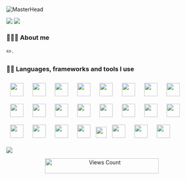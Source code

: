![MasterHead](https://user-images.githubusercontent.com/97012708/233769558-710dd1c2-75c1-4e35-bf96-7d125a4c25b2.gif)

<img src="https://user-images.githubusercontent.com/73097560/115834477-dbab4500-a447-11eb-908a-139a6edaec5c.gif">

<img src="https://readme-typing-svg.herokuapp.com/?font=Viga&color=FAFF00&size=27&vCenter=true&lines=Hey,+Aliens!;">

### 🧑🏼‍💻 About me
  <p>✏️.</p>
	
### 🤹‍♀️ Languages, frameworks and tools I use
  <p>
  <img width="35px" style="margin:10px;" src="https://cdn.jsdelivr.net/gh/devicons/devicon/icons/cplusplus/cplusplus-original.svg" />
  <img width="35px" style="margin:10px;" src="https://cdn.jsdelivr.net/gh/devicons/devicon/icons/html5/html5-original.svg" />
  <img width="35px" style="margin:10px;" src="https://cdn.jsdelivr.net/gh/devicons/devicon/icons/css3/css3-original.svg" />
  <img width="35px" style="margin:10px;" src="https://cdn.jsdelivr.net/gh/devicons/devicon/icons/javascript/javascript-original.svg" />
  <img width="35px" style="margin:10px;" src="https://cdn.jsdelivr.net/gh/devicons/devicon/icons/tailwindcss/tailwindcss-plain.svg" />
  <img width="35px" style="margin:10px;" src="https://cdn.jsdelivr.net/gh/devicons/devicon/icons/jquery/jquery-original.svg" />
  <img width="35px" style="margin:10px;" src="https://cdn.jsdelivr.net/gh/devicons/devicon/icons/react/react-original.svg" />
  <img width="35px" style="margin:10px;" src="https://cdn.jsdelivr.net/gh/devicons/devicon/icons/redux/redux-original.svg" />
  <img width="35px" style="margin:10px;" src="https://cdn.jsdelivr.net/gh/devicons/devicon/icons/firebase/firebase-plain.svg" />
  <img width="35px" style="margin:10px;" src="https://cdn.jsdelivr.net/gh/devicons/devicon/icons/nodejs/nodejs-original.svg" />
  <img width="35px" style="margin:10px;" src="https://cdn.jsdelivr.net/gh/devicons/devicon/icons/express/express-original.svg" />
  <img width="35px" style="margin:10px;" src="https://cdn.jsdelivr.net/gh/devicons/devicon/icons/python/python-original.svg" />
  <img width="35px" style="margin:10px;" src="https://cdn.jsdelivr.net/gh/devicons/devicon/icons/mongodb/mongodb-original.svg" />
  <img width="35px" style="margin:10px;" src="https://cdn.jsdelivr.net/gh/devicons/devicon/icons/postgresql/postgresql-original.svg" />
  <img width="35px" style="margin:10px;" src="https://cdn.jsdelivr.net/gh/devicons/devicon/icons/redis/redis-original.svg" />
  <img width="35px" style="margin:10px;" src="https://cdn.cdnlogo.com/logos/p/20/postman.svg">      
  <img width="35px" style="margin:10px;" src="https://cdn.jsdelivr.net/gh/devicons/devicon/icons/markdown/markdown-original.svg" />
  <img width="35px" style="margin:10px;" src="https://cdn.jsdelivr.net/gh/devicons/devicon/icons/latex/latex-original.svg" />
  <img width="35px" style="margin:10px;" src="https://cdn.jsdelivr.net/gh/devicons/devicon/icons/git/git-original.svg" />
  <img width="35px" style="margin:10px;" src="https://cdn.jsdelivr.net/gh/devicons/devicon/icons/github/github-original.svg" />
  <img width="29px" src="https://cdn.cdnlogo.com/logos/s/63/stack-overflow.svg">
  <img width="35px" style="margin:10px;" src="https://cdn.jsdelivr.net/gh/devicons/devicon/icons/vscode/vscode-original.svg" />
  <img width="35px" style="margin:10px;" src="https://cdn.jsdelivr.net/gh/devicons/devicon/icons/bash/bash-original.svg" />
  <img width="35px" style="margin:10px;" src="https://cdn.jsdelivr.net/gh/devicons/devicon/icons/linux/linux-original.svg" /> 
</p>

<img src="https://user-images.githubusercontent.com/73097560/115834477-dbab4500-a447-11eb-908a-139a6edaec5c.gif">  

<p align="center">
	<img src="https://profile-counter.glitch.me/{roniskywalker}/count.svg" alt="Views Count" width="300px" height="40px" />
</p>
      

<!--
**roniskywalker/roniskywalker** is a ✨ _special_ ✨ repository because its `README.md` (this file) appears on your GitHub profile.

<img src="https://user-images.githubusercontent.com/1303154/88677602-1635ba80-d120-11ea-84d8-d263ba5fc3c0.gif" width="28px" height="28px" alt="hi" align="left"> 
![GitHub Views](https://komarev.com/ghpvc/?username=roniskywalker)

Here are some ideas to get you started:

- 🔭 I’m currently working on ...
- 🌱 I’m currently learning ...
- 👯 I’m looking to collaborate on ...
- 🤔 I’m looking for help with ...
- 💬 Ask me about ...
- 📫 How to reach me: ...
- 😄 Pronouns: ...
- ⚡ Fun fact: ...
-->
